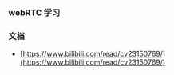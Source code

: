 ### webRTC 学习

### 文档
- [https://www.bilibili.com/read/cv23150769/](https://www.bilibili.com/read/cv23150769/)
